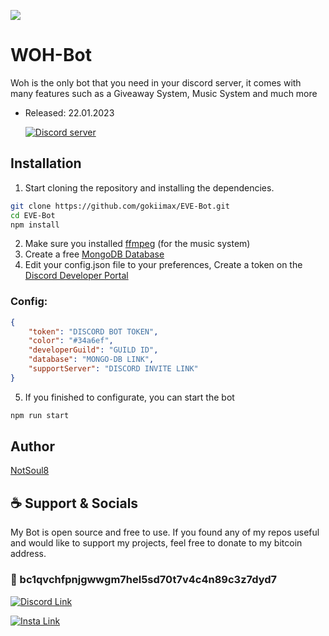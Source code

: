 ![](https://cdn.discordapp.com/attachments/1049058809538162710/1066755018503499806/ayana_avatar.png)

# WOH-Bot
Woh is the only bot that you need in your discord server, it comes with many features such as a Giveaway System, Music System and much more
- Released: 22.01.2023

	<a href="https://discord.gg/FGQPgPaNKr">
		<img src="https://canary.discordapp.com/api/guilds/999373116918743100/embed.png" alt="Discord server" alt="Discord server">
	</a>
</p>

## Installation

1. Start cloning the repository and installing the dependencies.
```bash
git clone https://github.com/gokiimax/EVE-Bot.git
cd EVE-Bot
npm install
```
2. Make sure you installed [ffmpeg](https://ffmpeg.org/) (for the music system)
3. Create a free [MongoDB Database](https://www.mongodb.com/)
4. Edit your config.json file to your preferences, Create a token on the [Discord Developer Portal](https://discord.com/developers/applications)
### Config:
```json
{
    "token": "DISCORD BOT TOKEN",
    "color": "#34a6ef",
    "developerGuild": "GUILD ID",
    "database": "MONGO-DB LINK",
    "supportServer": "DISCORD INVITE LINK"
}
```
5. If you finished to configurate, you can start the bot
```bash
npm run start
```

## Author
[NotSoul8](https://github.com/NotSoul8)

## ☕️ Support & Socials
My Bot is open source and free to use. If you found any of my repos useful and would like to support my projects, feel free to donate to my bitcoin address.

### 🔗 bc1qvchfpnjgwwgm7hel5sd70t7v4c4n89c3z7dyd7

[![Discord Link](https://cdn.discordapp.com/attachments/1049058809538162710/1066756795537821746/62a07b53139aec4c1fd07771_discord-logo.png)](https://discord.gg/FGQPgPaNKr)

[![Insta Link](https://cdn.discordapp.com/attachments/1049058809538162710/1066757570724909106/Instagram-users-irked-with-the-new-update.jpg)](https://www.instagram.com/maybe.itskritagya/)
